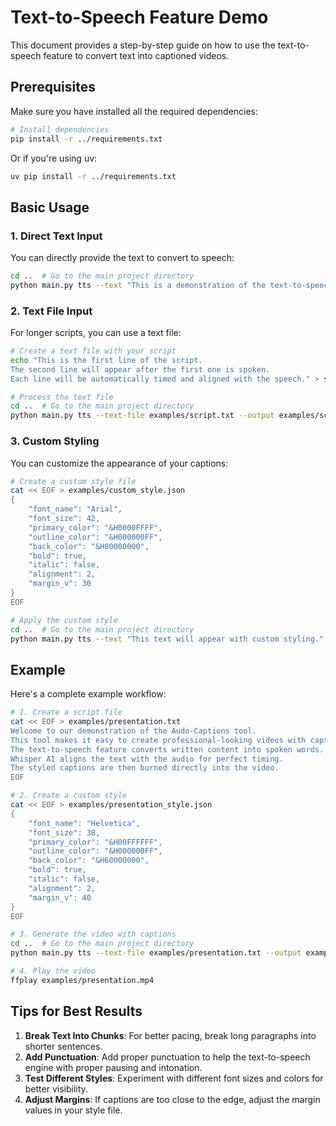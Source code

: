 # Text-to-Speech Feature Demo

This document provides a step-by-step guide on how to use the text-to-speech feature to convert text into captioned videos.

## Prerequisites

Make sure you have installed all the required dependencies:

```bash
# Install dependencies
pip install -r ../requirements.txt
```

Or if you're using uv:

```bash
uv pip install -r ../requirements.txt
```

## Basic Usage

### 1. Direct Text Input

You can directly provide the text to convert to speech:

```bash
cd ..  # Go to the main project directory
python main.py tts --text "This is a demonstration of the text-to-speech feature." --output examples/demo_output.mp4
```

### 2. Text File Input

For longer scripts, you can use a text file:

```bash
# Create a text file with your script
echo "This is the first line of the script.
The second line will appear after the first one is spoken.
Each line will be automatically timed and aligned with the speech." > script.txt

# Process the text file
cd ..  # Go to the main project directory
python main.py tts --text-file examples/script.txt --output examples/script_output.mp4
```

### 3. Custom Styling

You can customize the appearance of your captions:

```bash
# Create a custom style file
cat << EOF > examples/custom_style.json
{
    "font_name": "Arial",
    "font_size": 42,
    "primary_color": "&H0000FFFF",
    "outline_color": "&H000000FF",
    "back_color": "&H80000000",
    "bold": true,
    "italic": false,
    "alignment": 2,
    "margin_v": 30
}
EOF

# Apply the custom style
cd ..  # Go to the main project directory
python main.py tts --text "This text will appear with custom styling." --output examples/styled_output.mp4 --style examples/custom_style.json
```

## Example

Here's a complete example workflow:

```bash
# 1. Create a script file
cat << EOF > examples/presentation.txt
Welcome to our demonstration of the Audo-Captions tool.
This tool makes it easy to create professional-looking videos with captions.
The text-to-speech feature converts written content into spoken words.
Whisper AI aligns the text with the audio for perfect timing.
The styled captions are then burned directly into the video.
EOF

# 2. Create a custom style
cat << EOF > examples/presentation_style.json
{
    "font_name": "Helvetica",
    "font_size": 38,
    "primary_color": "&H00FFFFFF",
    "outline_color": "&H000000FF",
    "back_color": "&H60000000",
    "bold": true,
    "italic": false,
    "alignment": 2,
    "margin_v": 40
}
EOF

# 3. Generate the video with captions
cd ..  # Go to the main project directory
python main.py tts --text-file examples/presentation.txt --output examples/presentation.mp4 --style examples/presentation_style.json

# 4. Play the video
ffplay examples/presentation.mp4
```

## Tips for Best Results

1. **Break Text Into Chunks**: For better pacing, break long paragraphs into shorter sentences.
2. **Add Punctuation**: Add proper punctuation to help the text-to-speech engine with proper pausing and intonation.
3. **Test Different Styles**: Experiment with different font sizes and colors for better visibility.
4. **Adjust Margins**: If captions are too close to the edge, adjust the margin values in your style file.
